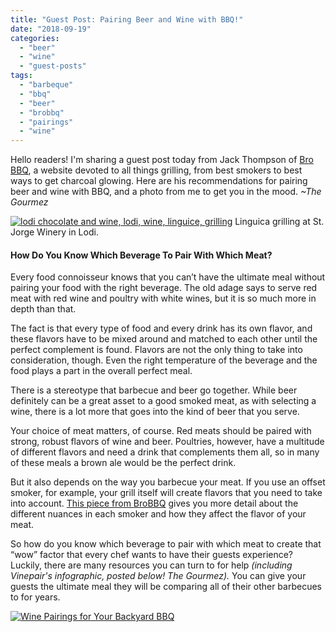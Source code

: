 ```yaml
---
title: "Guest Post: Pairing Beer and Wine with BBQ!"
date: "2018-09-19"
categories:
  - "beer"
  - "wine"
  - "guest-posts"
tags:
  - "barbeque"
  - "bbq"
  - "beer"
  - "brobbq"
  - "pairings"
  - "wine"
---
```


Hello readers! I'm sharing a guest post today from Jack Thompson of [Bro BBQ](http://brobbq.com), a website devoted to all things grilling, from best smokers to best ways to get charcoal glowing. Here are his recommendations for pairing beer and wine with BBQ, and a photo from me to get you in the mood. _~The Gourmez_




<div class="caption">

[![lodi chocolate and wine, lodi, wine, linguice, grilling](http://s3.amazonaws.com/thegourmez-wpmedia/2018/09/Lodi-Choc-004-500x333.jpg)](http://s3.amazonaws.com/thegourmez-wpmedia/2018/09/Lodi-Choc-004.jpg) Linguica grilling at St. Jorge Winery in Lodi.</div>


#### How Do You Know Which Beverage To Pair With Which Meat?

Every food connoisseur knows that you can’t have the ultimate meal without pairing your food with the right beverage. The old adage says to serve red meat with red wine and poultry with white wines, but it is so much more in depth than that.

The fact is that every type of food and every drink has its own flavor, and these flavors have to be mixed around and matched to each other until the perfect complement is found. Flavors are not the only thing to take into consideration, though. Even the right temperature of the beverage and the food plays a part in the overall perfect meal.

There is a stereotype that barbecue and beer go together. While beer definitely can be a great asset to a good smoked meat, as with selecting a wine, there is a lot more that goes into the kind of beer that you serve.

Your choice of meat matters, of course. Red meats should be paired with strong, robust flavors of wine and beer. Poultries, however, have a multitude of different flavors and need a drink that complements them all, so in many of these meals a brown ale would be the perfect drink.

But it also depends on the way you barbecue your meat. If you use an offset smoker, for example, your grill itself will create flavors that you need to take into account. [This piece from BroBBQ](https://brobbq.com/a-guide-to-smoking-times-and-temperatures-bbq-to-perfection/) gives you more detail about the different nuances in each smoker and how they affect the flavor of your meat.

So how do you know which beverage to pair with which meat to create that “wow” factor that every chef wants to have their guests experience? Luckily, there are many resources you can turn to for help _(including Vinepair's infographic, posted below! The Gourmez)._ You can give your guests the ultimate meal they will be comparing all of their other barbecues to for years.

[![Wine Pairings for Your Backyard BBQ](https://vinepair.com/wp-content/uploads/2014/05/wine-pairings-for-bbq.png)](https://vinepair.com/wp-content/uploads/2014/05/wine-pairings-for-bbq.png)

